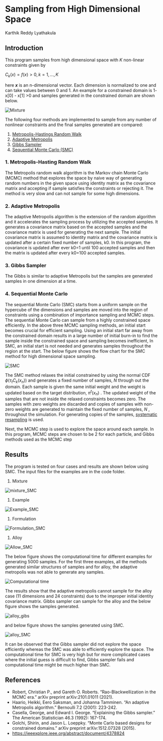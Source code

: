 Sampling from High Dimensional Space
================
Karthik Reddy Lyathakula

## Introduction

This program samples from high dimensional space with *K* non-linear
constraints given by

*C*<sub>*k*</sub>(*x*) = *f*(*x*) &gt; 0, *k* = 1, ..., *K*

here ***x*** is an n-dimensional vector. Each dimension is normalized to
one and can take values between 0 and 1. An example for a constrained
domain is 1- x\[0\] - x\[1\] &gt;0 and samples generated in the
constrained domain are shown below.

![Mixture](results/mixture_AdaptiveMetropolis.png)

The following four methods are implemented to sample from any number of
nonlinear constraints and the final samples generated are compared:

1.  [Metropolis-Hastings Random
    Walk](https://arxiv.org/pdf/1504.01896.pdf)
2.  [Adaptive
    Metropolis](https://projecteuclid.org/journals/bernoulli/volume-7/issue-2/An-adaptive-Metropolis-algorithm/bj/1080222083.full)
3.  [Gibbs
    Sampler](https://www.tandfonline.com/doi/abs/10.1080/00031305.1992.10475878)
4.  [Sequential Monte Carlo (SMC)](https://arxiv.org/abs/1512.07328)

### 1. Metropolis-Hasting Random Walk

The Metropolis random walk algorithm is the Markov chain Monte Carlo
(MCMC) method that explores the space by naive way of generating random
numbers in the given space using identity matrix as the covariance
matrix and accepting if sample satisfies the constraints or rejecting
it. The method is very slow and can not sample for some high dimensions.

### 2. Adaptive Metropolis

The adaptive Metropolis algorithm is the extension of the random
algorithm and it accelerates the sampling process by utilizing the
accepted samples. It generates a covariance matrix based on the accepted
samples and the covariance matrix is used for generating the next
sample. The initial covariance matrix is assumed to identity matrix and
the covariance matrix is updated after a certain fixed number of
samples, k0. In this program, the covariance is updated after ever k0=1
until 100 accepted samples and then the matrix is updated after every
k0=100 accepted samples.

### 3. Gibbs Sampler

The Gibbs is similar to adaptive Metropolis but the samples are
generated samples in one dimension at a time.

### 4. Sequential Monte Carlo

The sequential Monte Carlo (SMC) starts from a uniform sample on the
hypercube of the dimensions and samples are moved into the region of
constraints using a combination of importance sampling and MCMC steps.
The sequential Monte Carlo can sample from a highly constrained space
efficiently. In the above three MCMC sampling methods, an initial start
becomes crucial for efficient sampling. Using an initial start far away
from the constrained domain results in a large number of initial burn-in
to find the sample inside the constrained space and sampling becomes
inefficient, In SMC, an initial start is not needed and generates
samples throughout the region at the start. The below figure shows the
flow chart for the SMC method for high dimensional space sampling.

![SMC](results/SMC_flowchart.png)

The SMC method relaxes the initial constrained by using the normal CDF
*ϕ*(*τ*<sub>*t*</sub>*C*<sub>*k*</sub>(*x*<sub>*n*</sub>))
and generates a fixed number of samples,
*N*
through out the domain. Each sample is given the same initial weight and
the weight is updated based on the target distribution,
*π*<sup>*t*</sup>(*x*<sub>*n*</sub>)
. The updated weight of the samples that are not inside the relaxed
constraints becomes zero. The samples with zero weights are discarded
and copies of samples with non-zero weights are generated to maintain
the fixed number of samples,
*N*
, throughout the simulation. For generating copies of the samples,
[systematic
resampling](https://ieeexplore.ieee.org/abstract/document/4378824) is
used.

Next, the MCMC step is used to explore the space around each sample. In
this program, MCMC steps are chosen to be 2 for each particle, and Gibbs
methods used as the MCMC step

## Results

The program is tested on four cases and results are shown below using
SMC. The input files for the examples are in the code folder.

1.  Mixture

![mixture\_SMC](results/mixture_SMC.png)

1.  Example

![Example\_SMC](results/example_SMC.png)

1.  Formulation

![Formulation\_SMC](results/formulation_SMC.png)

1.  Alloy

![Allow\_SMC](results/alloy_SMC.png)

The below figure shows the computational time for different examples for
generating 5000 samples. For the first three examples, all the methods
generated similar structures of samples and for alloy, the adaptive
metropolis was not able to generate any samples.

![Computational time](results/computational_time.png)

The results show that the adaptive metropolis cannot sample for the
alloy case (11 dimensions and 24 constraints) due to the improper
initial identity covariance matrix. Gibbs sampler can sample for the
alloy and the below figure shows the samples generated.

![alloy\_gibs](results/alloy_Gibbs.png)

and below figure shows the samples generated using SMC.

![alloy\_SMC](results/alloy_SMC.png)

It can be observed that the Gibbs sampler did not explore the space
efficiently whereas the SMC was able to efficiently explore the space.
The computational time for SMC is very high but for more complicated
cases where the initial guess is difficult to find, Gibbs sampler fails
and computational time might be much higher than SMC.

## References

-   Robert, Christian P., and Gareth O. Roberts. “Rao-Blackwellization
    in the MCMC era.” arXiv preprint arXiv:2101.01011 (2021).
-   Haario, Heikki, Eero Saksman, and Johanna Tamminen. “An adaptive
    Metropolis algorithm.” Bernoulli 7.2 (2001): 223-242.
-   Casella, George, and Edward I. George. “Explaining the Gibbs
    sampler.” The American Statistician 46.3 (1992): 167-174.
-   Golchi, Shirin, and Jason L. Loeppky. “Monte Carlo based designs for
    constrained domains.” arXiv preprint arXiv:1512.07328 (2015).
-   <https://ieeexplore.ieee.org/abstract/document/4378824>
